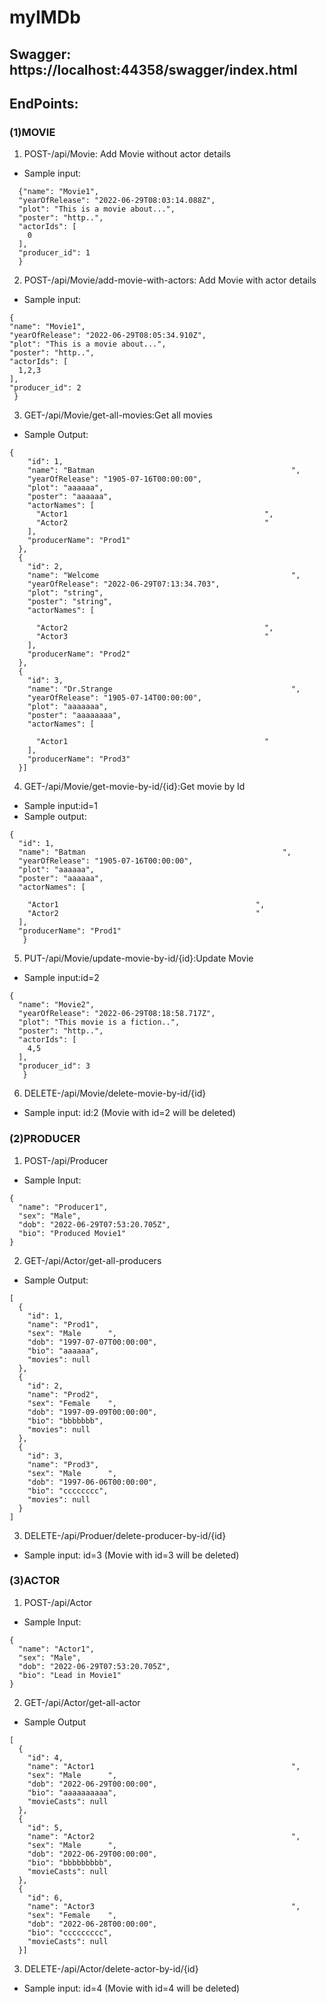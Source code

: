 # myIMDb

## Swagger: https://localhost:44358/swagger/index.html
## EndPoints:
### (1)MOVIE 
1. POST-/api/Movie: Add Movie without actor details
* Sample input:
```
  {"name": "Movie1",
  "yearOfRelease": "2022-06-29T08:03:14.088Z",
  "plot": "This is a movie about...",
  "poster": "http..",
  "actorIds": [
    0
  ],
  "producer_id": 1
  }
 ```
  
2. POST-/api/Movie/add-movie-with-actors: Add Movie with actor details
 * Sample input:
  ```
  {
  "name": "Movie1",
  "yearOfRelease": "2022-06-29T08:05:34.910Z",
  "plot": "This is a movie about...",
  "poster": "http..",
  "actorIds": [
    1,2,3
  ],
  "producer_id": 2
   }
   ```
    
3. GET-/api/Movie/get-all-movies:Get all movies
* Sample Output:
```
{
    "id": 1,
    "name": "Batman                                            ",
    "yearOfRelease": "1905-07-16T00:00:00",
    "plot": "aaaaaa",
    "poster": "aaaaaa",
    "actorNames": [
      "Actor1                                            ",
      "Actor2                                            "
    ],
    "producerName": "Prod1"
  },
  {
    "id": 2,
    "name": "Welcome                                           ",
    "yearOfRelease": "2022-06-29T07:13:34.703",
    "plot": "string",
    "poster": "string",
    "actorNames": [
		
      "Actor2                                            ",
      "Actor3                                            "
    ],
    "producerName": "Prod2"
  },
  {
    "id": 3,
    "name": "Dr.Strange                                        ",
    "yearOfRelease": "1905-07-14T00:00:00",
    "plot": "aaaaaaa",
    "poster": "aaaaaaaa",
    "actorNames": [
		
      "Actor1                                            "
    ],
    "producerName": "Prod3"
  }]
  ```
  
4. GET-/api/Movie/get-movie-by-id/{id}:Get movie by Id
* Sample input:id=1
* Sample output:
```
{
  "id": 1,
  "name": "Batman                                            ",
  "yearOfRelease": "1905-07-16T00:00:00",
  "plot": "aaaaaa",
  "poster": "aaaaaa",
  "actorNames": [
	
    "Actor1                                            ",
    "Actor2                                            "
  ],
  "producerName": "Prod1"
   }
```

5. PUT-/api/Movie/update-movie-by-id/{id}:Update Movie
* Sample input:id=2
```
{
  "name": "Movie2",
  "yearOfRelease": "2022-06-29T08:18:58.717Z",
  "plot": "This movie is a fiction..",
  "poster": "http..",
  "actorIds": [
    4,5
  ],
  "producer_id": 3
   }
  ```
6. DELETE-/api/Movie/delete-movie-by-id/{id}
* Sample input: id:2
(Movie with id=2 will be deleted)
  
	
### (2)PRODUCER
1. POST-/api/Producer
* Sample Input:
```
{
  "name": "Producer1",
  "sex": "Male",
  "dob": "2022-06-29T07:53:20.705Z",
  "bio": "Produced Movie1"
}
```
		
2. GET-/api/Actor/get-all-producers
* Sample Output:
```
[
  {
    "id": 1,
    "name": "Prod1",
    "sex": "Male      ",
    "dob": "1997-07-07T00:00:00",
    "bio": "aaaaaa",
    "movies": null
  },
  {
    "id": 2,
    "name": "Prod2",
    "sex": "Female    ",
    "dob": "1997-09-09T00:00:00",
    "bio": "bbbbbbb",
    "movies": null
  },
  {
    "id": 3,
    "name": "Prod3",
    "sex": "Male      ",
    "dob": "1997-06-06T00:00:00",
    "bio": "cccccccc",
    "movies": null
  }
]
```

3. DELETE-/api/Produer/delete-producer-by-id/{id}
* Sample input: id=3
(Movie with id=3 will be deleted)
		 
		 
### (3)ACTOR
1. POST-/api/Actor
* Sample Input:
```
{
  "name": "Actor1",
  "sex": "Male",
  "dob": "2022-06-29T07:53:20.705Z",
  "bio": "Lead in Movie1"
}
```
		
2. GET-/api/Actor/get-all-actor
* Sample Output
```
[
  {
    "id": 4,
    "name": "Actor1                                            ",
    "sex": "Male      ",
    "dob": "2022-06-29T00:00:00",
    "bio": "aaaaaaaaaa",
    "movieCasts": null
  },
  {
    "id": 5,
    "name": "Actor2                                            ",
    "sex": "Male      ",
    "dob": "2022-06-29T00:00:00",
    "bio": "bbbbbbbbb",
    "movieCasts": null
  },
  {
    "id": 6,
    "name": "Actor3                                            ",
    "sex": "Female    ",
    "dob": "2022-06-28T00:00:00",
    "bio": "ccccccccc",
    "movieCasts": null
  }]
  ```
     
3. DELETE-/api/Actor/delete-actor-by-id/{id}
* Sample input: id=4
(Movie with id=4 will be deleted)

  
